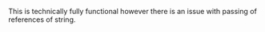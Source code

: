 This is technically fully functional however there is an issue with passing of references of string.